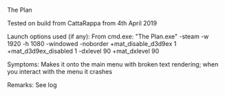 The Plan

Tested on build from CattaRappa from 4th April 2019

Launch options used (if any):
From cmd.exe:
"The Plan.exe" -steam -w 1920 -h 1080 -windowed -noborder +mat_disable_d3d9ex 1 +mat_d3d9ex_disabled 1 -dxlevel 90 +mat_dxlevel 90

Symptoms:
Makes it onto the main menu with broken text rendering; when you interact with the menu it crashes

Remarks:
See log

